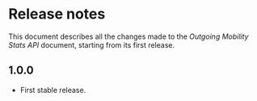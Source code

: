 Release notes
=============

This document describes all the changes made to the *Outgoing Mobility Stats
API* document, starting from its first release.


1.0.0
-----

* First stable release.